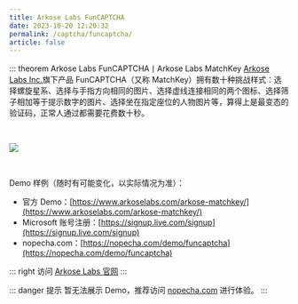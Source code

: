 ```yaml
---
title: Arkose Labs FunCAPTCHA
date: 2023-10-20 12:20:32
permalink: /captcha/funcaptcha/
article: false
---
```


::: theorem Arkose Labs FunCAPTCHA丨Arkose Labs MatchKey
[Arkose Labs Inc.](https://www.arkoselabs.com/)旗下产品 FunCAPTCHA（又称 MatchKey）拥有数十种挑战样式：选择螺旋星系、选择与手指方向相同的图片、选择虚线连接相同的两个图标、选择筛子相加等于提示数字的图片、选择坐在指定座位的人物图片等，算得上是最变态的验证码，正常人通过都需要花费数十秒。

<br>

![](/img/funcaptcha.webp)

<br>

Demo 样例（随时有可能变化，以实际情况为准）：
<br>

- 官方 Demo：[https://www.arkoselabs.com/arkose-matchkey/](https://www.arkoselabs.com/arkose-matchkey/)
- Microsoft 账号注册：[https://signup.live.com/signup](https://signup.live.com/signup)
- nopecha.com：[https://nopecha.com/demo/funcaptcha](https://nopecha.com/demo/funcaptcha)

::: right
访问 [Arkose Labs 官网](https://www.arkoselabs.com/arkose-matchkey/)
:::

::: danger 提示
暂无法展示 Demo，推荐访问 [nopecha.com](https://nopecha.com/demo/funcaptcha) 进行体验。
:::

<!-- <iframe src="https://nopecha.com/demo/funcaptcha" height="600px"></iframe> -->

